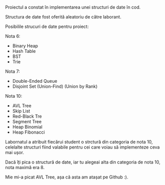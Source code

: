 Proiectul a constat în implementarea unei structuri de date în cod.

Structura de date fost oferită aleatoriu de către laborant.

Posibilile strucuri de date pentru proiect:

Nota 6:
- Binary Heap
- Hash Table
- BST
- Trie

Nota 7:
- Double-Ended Queue 
- Disjoint Set (Union-Find) (Union by Rank)

Nota 10:
- AVL Tree
- Skip List
- Red-Black Tre
- Segment Tree
- Heap Binomial
- Heap Fibonacci

Labornatul a atribuit fiecărui student o strctură din categoria de nota 10, celelalte structuri fiind valabile pentru cei care voiau să implementeze ceva mai ușor.

Dacă îți pica o structură de date, iar tu alegeai alta din categoria de nota 10, nota maximă era 8.

Mie mi-a picat AVL Tree, așa că asta am atașat pe Github :).
